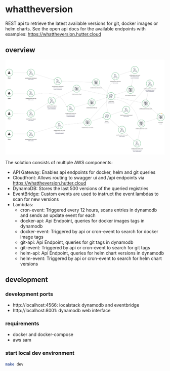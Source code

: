 # whattheversion

REST api to retrieve the latest available versions for git, docker images or helm charts.
See the open api docs for the available endpoints with examples: https://whattheversion.hutter.cloud

## overview

![X-Ray Service Map](./x-ray-service-map.png)

The solution consists of multiple AWS components:
- API Gateway: Enables api endpoints for docker, helm and git queries
- Cloudfront: Allows routing to swagger ui and /api endpoints via https://whattheversion.hutter.cloud
- DynamoDB: Stores the last 500 versions of the queried registries
- EventBridge: Custom events are used to instruct the event lambdas to scan for new versions
- Lambdas:
  - cron-event: Triggered every 12 hours, scans entries in dynamodb and sends an update event for each
  - docker-api: Api Endpoint, queries for docker images tags in dynamodb
  - docker-event: Triggered by api or cron-event to search for docker image tags
  - git-api: Api Endpoint, queries for git tags in dynamodb
  - git-event: Triggered by api or cron-event to search for git tags
  - helm-api: Api Endpoint, queries for helm chart versions in dynamodb
  - helm-event: Triggered by api or cron-event to search for helm chart versions
## development

### development ports
- http://localhost:4566: localstack dynamodb and eventbridge
- http://localhost:8001: dynamodb web interface
### requirements
- docker and docker-compose
- aws sam

### start local dev environment

```bash
make dev
```
